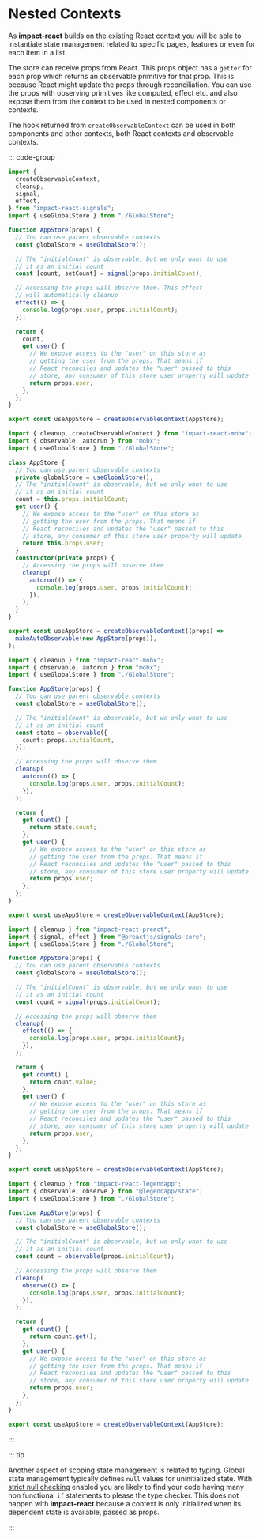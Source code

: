 # Nested Contexts

As **impact-react** builds on the existing React context you will be able to instantiate state management related to specific pages, features or even for each item in a list.

The store can receive props from React. This props object has a `getter` for each prop which returns an observable primitive for that prop. This is because React might update the props through reconciliation. You can use the props with observing primitives like computed, effect etc. and also expose them from the context to be used in nested components or contexts.

The hook returned from `createObservableContext` can be used in both components and other contexts, both React contexts and observable contexts.

::: code-group

```ts [Impact]
import {
  createObservableContext,
  cleanup,
  signal,
  effect,
} from "impact-react-signals";
import { useGlobalStore } from "./GlobalStore";

function AppStore(props) {
  // You can use parent observable contexts
  const globalStore = useGlobalStore();

  // The "initialCount" is observable, but we only want to use
  // it as an initial count
  const [count, setCount] = signal(props.initialCount);

  // Accessing the props will observe them. This effect
  // will automatically cleanup
  effect(() => {
    console.log(props.user, props.initialCount);
  });

  return {
    count,
    get user() {
      // We expose access to the "user" on this store as
      // getting the user from the props. That means if
      // React reconciles and updates the "user" passed to this
      // store, any consumer of this store user property will update
      return props.user;
    },
  };
}

export const useAppStore = createObservableContext(AppStore);
```

```ts [Mobx]
import { cleanup, createObservableContext } from "impact-react-mobx";
import { observable, autorun } from "mobx";
import { useGlobalStore } from "./GlobalStore";

class AppStore {
  // You can use parent observable contexts
  private globalStore = useGlobalStore();
  // The "initialCount" is observable, but we only want to use
  // it as an initial count
  count = this.props.initialCount;
  get user() {
    // We expose access to the "user" on this store as
    // getting the user from the props. That means if
    // React reconciles and updates the "user" passed to this
    // store, any consumer of this store user property will update
    return this.props.user;
  }
  constructor(private props) {
    // Accessing the props will observe them
    cleanup(
      autorun(() => {
        console.log(props.user, props.initialCount);
      }),
    );
  }
}

export const useAppStore = createObservableContext((props) =>
  makeAutoObservable(new AppStore(props)),
);
```

```ts [Mobx]
import { cleanup } from "impact-react-mobx";
import { observable, autorun } from "mobx";
import { useGlobalStore } from "./GlobalStore";

function AppStore(props) {
  // You can use parent observable contexts
  const globalStore = useGlobalStore();

  // The "initialCount" is observable, but we only want to use
  // it as an initial count
  const state = observable({
    count: props.initialCount,
  });

  // Accessing the props will observe them
  cleanup(
    autorun(() => {
      console.log(props.user, props.initialCount);
    }),
  );

  return {
    get count() {
      return state.count;
    },
    get user() {
      // We expose access to the "user" on this store as
      // getting the user from the props. That means if
      // React reconciles and updates the "user" passed to this
      // store, any consumer of this store user property will update
      return props.user;
    },
  };
}

export const useAppStore = createObservableContext(AppStore);
```

```ts [Preact]
import { cleanup } from "impact-react-preact";
import { signal, effect } from "@preactjs/signals-core";
import { useGlobalStore } from "./GlobalStore";

function AppStore(props) {
  // You can use parent observable contexts
  const globalStore = useGlobalStore();

  // The "initialCount" is observable, but we only want to use
  // it as an initial count
  const count = signal(props.initialCount);

  // Accessing the props will observe them
  cleanup(
    effect(() => {
      console.log(props.user, props.initialCount);
    }),
  );

  return {
    get count() {
      return count.value;
    },
    get user() {
      // We expose access to the "user" on this store as
      // getting the user from the props. That means if
      // React reconciles and updates the "user" passed to this
      // store, any consumer of this store user property will update
      return props.user;
    },
  };
}

export const useAppStore = createObservableContext(AppStore);
```

```ts [Legend State]
import { cleanup } from "impact-react-legendapp";
import { observable, observe } from "@legendapp/state";
import { useGlobalStore } from "./GlobalStore";

function AppStore(props) {
  // You can use parent observable contexts
  const globalStore = useGlobalStore();

  // The "initialCount" is observable, but we only want to use
  // it as an initial count
  const count = observable(props.initialCount);

  // Accessing the props will observe them
  cleanup(
    observe(() => {
      console.log(props.user, props.initialCount);
    }),
  );

  return {
    get count() {
      return count.get();
    },
    get user() {
      // We expose access to the "user" on this store as
      // getting the user from the props. That means if
      // React reconciles and updates the "user" passed to this
      // store, any consumer of this store user property will update
      return props.user;
    },
  };
}

export const useAppStore = createObservableContext(AppStore);
```

:::

::: tip

Another aspect of scoping state management is related to typing. Global state management typically defines `null` values for uninitialized state. With [strict null checking](https://www.typescriptlang.org/tsconfig/strictNullChecks.html) enabled you are likely to find your code having many non functional `if` statements to please the type checker. This does not happen with **impact-react** because a context is only initialized when its dependent state is available, passed as props.

:::
